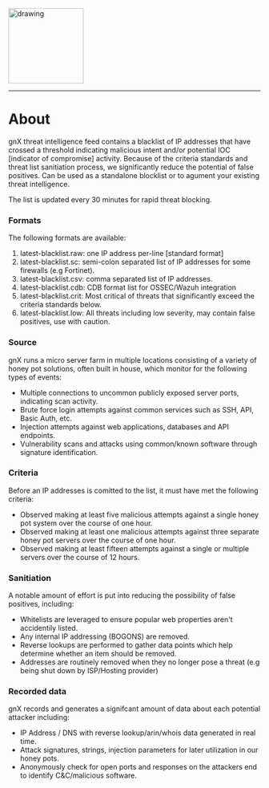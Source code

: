 <img src="https://gnxsecurity.com/gnx-logo.jpg" alt="drawing" width="150"/>

***

# About
gnX threat intelligence feed contains a blacklist of IP addresses that have crossed a threshold indicating malicious intent and/or potential IOC [indicator of compromise] activity.  Because of the criteria standards and threat list sanitiation process, we significantly reduce the potential of false positives.  Can be used as a standalone blocklist or to agument your existing threat intelligence.

The list is updated every 30 minutes for rapid threat blocking. 

### Formats
The following formats are available:

1. latest-blacklist.raw:  one IP address per-line [standard format]
2. latest-blacklist.sc:  semi-colon separated list of IP addresses for some firewalls (e.g Fortinet).
3. latest-blacklist.csv:  comma separated list of IP addresses.
4. latest-blacklist.cdb:  CDB format list for OSSEC/Wazuh integration
5. latest-blacklist.crit:  Most critical of threats that significantly exceed the criteria standards below.
6. latest-blacklist.low:  All threats including low severity, may contain false positives, use with caution.

### Source
gnX runs a micro server farm in multiple locations consisting of a variety of honey pot solutions, often built in house, which monitor for the following types of events:

- Multiple connections to uncommon publicly exposed server ports, indicating scan activity.
- Brute force login attempts against common services such as SSH, API, Basic Auth, etc.
- Injection attempts against web applications, databases and API endpoints.
- Vulnerability scans and attacks using common/known software through signature identification.

### Criteria
Before an IP addresses is comitted to the list, it must have met the following criteria:

- Observed making at least five malicious attempts against a single honey pot system over the course of one hour.
- Observed making at least one malicious attempts against three separate honey pot servers over the course of one hour.
- Observed making at least fifteen attempts against a single or multiple servers over the course of 12 hours.

### Sanitiation
A notable amount of effort is put into reducing the possibility of false positives, including:

- Whitelists are leveraged to ensure popular web properties aren't accidentily listed.
- Any internal IP addressing (BOGONS) are removed.
- Reverse lookups are performed to gather data points which help determine whether an item should be removed.
- Addresses are routinely removed when they no longer pose a threat (e.g being shut down by ISP/Hosting provider)

### Recorded data
gnX records and generates a signifcant amount of data about each potential attacker including:

- IP Address / DNS with reverse lookup/arin/whois data generated in real time.
- Attack signatures, strings, injection parameters for later utilization in our honey pots.
- Anonymously check for open ports and responses on the attackers end to identify C&C/malicious software.
